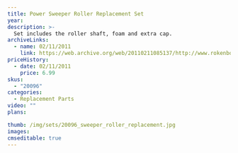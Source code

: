 ```yaml
---
title: Power Sweeper Roller Replacement Set
year: 
description: >-
  Set includes the roller shaft, foam and extra cap.
archiveLinks:
  - name: 02/11/2011
    link: https://web.archive.org/web/20110211085137/http://www.rokenbok.com/estore/spare-parts/power-sweeper-roller-replacement-set
priceHistory:
  - date: 02/11/2011
    price: 6.99
skus:
  - "20096"
categories: 
  - Replacement Parts
video: ""
plans:

thumb: /img/sets/20096_sweeper_roller_replacement.jpg
images:
cmseditable: true
---
```

